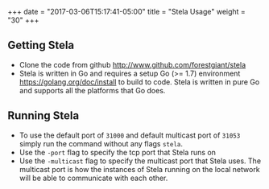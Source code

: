 +++
date = "2017-03-06T15:17:41-05:00"
title = "Stela Usage"
weight = "30"
+++

## Getting Stela
- Clone the code from github <http://www.github.com/forestgiant/stela>
- Stela is written in Go and requires a setup Go (>= 1.7) environment <https://golang.org/doc/install> to build to code.  Stela is written in pure Go and supports all the platforms that Go does.

## Running Stela
- To use the default port of `31000` and default multicast port of `31053` simply run the command without any flags `stela`.
- Use the `-port` flag to specify the tcp port that Stela runs on
- Use the `-multicast` flag to specify the multicast port that Stela uses.  The multicast port is how the instances of Stela running on the local network will be able to communicate with each other.
